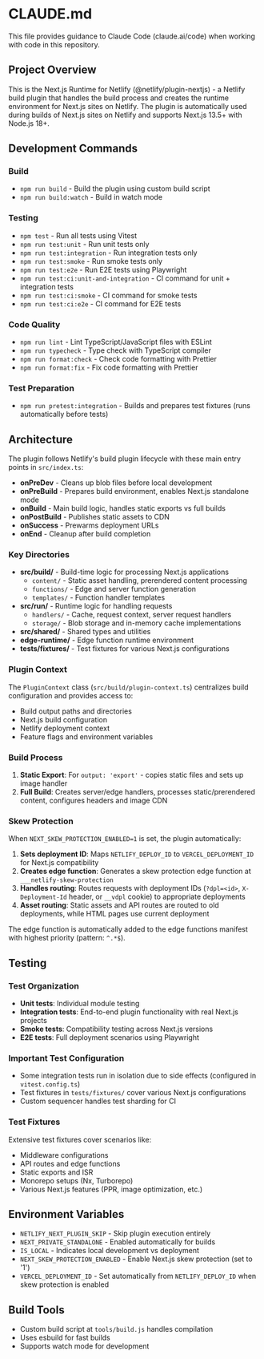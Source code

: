 # CLAUDE.md

This file provides guidance to Claude Code (claude.ai/code) when working with code in this repository.

## Project Overview

This is the Next.js Runtime for Netlify (@netlify/plugin-nextjs) - a Netlify build plugin that handles the build process and creates the runtime environment for Next.js sites on Netlify. The plugin is automatically used during builds of Next.js sites on Netlify and supports Next.js 13.5+ with Node.js 18+.

## Development Commands

### Build
- `npm run build` - Build the plugin using custom build script
- `npm run build:watch` - Build in watch mode

### Testing
- `npm test` - Run all tests using Vitest
- `npm run test:unit` - Run unit tests only
- `npm run test:integration` - Run integration tests only  
- `npm run test:smoke` - Run smoke tests only
- `npm run test:e2e` - Run E2E tests using Playwright
- `npm run test:ci:unit-and-integration` - CI command for unit + integration tests
- `npm run test:ci:smoke` - CI command for smoke tests
- `npm run test:ci:e2e` - CI command for E2E tests

### Code Quality
- `npm run lint` - Lint TypeScript/JavaScript files with ESLint
- `npm run typecheck` - Type check with TypeScript compiler
- `npm run format:check` - Check code formatting with Prettier
- `npm run format:fix` - Fix code formatting with Prettier

### Test Preparation  
- `npm run pretest:integration` - Builds and prepares test fixtures (runs automatically before tests)

## Architecture

The plugin follows Netlify's build plugin lifecycle with these main entry points in `src/index.ts`:

- **onPreDev** - Cleans up blob files before local development
- **onPreBuild** - Prepares build environment, enables Next.js standalone mode
- **onBuild** - Main build logic, handles static exports vs full builds
- **onPostBuild** - Publishes static assets to CDN
- **onSuccess** - Prewarms deployment URLs
- **onEnd** - Cleanup after build completion

### Key Directories

- **src/build/** - Build-time logic for processing Next.js applications
  - `content/` - Static asset handling, prerendered content processing
  - `functions/` - Edge and server function generation
  - `templates/` - Function handler templates
- **src/run/** - Runtime logic for handling requests 
  - `handlers/` - Cache, request context, server request handlers
  - `storage/` - Blob storage and in-memory cache implementations
- **src/shared/** - Shared types and utilities
- **edge-runtime/** - Edge function runtime environment
- **tests/fixtures/** - Test fixtures for various Next.js configurations

### Plugin Context

The `PluginContext` class (`src/build/plugin-context.ts`) centralizes build configuration and provides access to:
- Build output paths and directories
- Next.js build configuration  
- Netlify deployment context
- Feature flags and environment variables

### Build Process

1. **Static Export**: For `output: 'export'` - copies static files and sets up image handler
2. **Full Build**: Creates server/edge handlers, processes static/prerendered content, configures headers and image CDN

### Skew Protection

When `NEXT_SKEW_PROTECTION_ENABLED=1` is set, the plugin automatically:

1. **Sets deployment ID**: Maps `NETLIFY_DEPLOY_ID` to `VERCEL_DEPLOYMENT_ID` for Next.js compatibility
2. **Creates edge function**: Generates a skew protection edge function at `___netlify-skew-protection`
3. **Handles routing**: Routes requests with deployment IDs (`?dpl=<id>`, `X-Deployment-Id` header, or `__vdpl` cookie) to appropriate deployments
4. **Asset routing**: Static assets and API routes are routed to old deployments, while HTML pages use current deployment

The edge function is automatically added to the edge functions manifest with highest priority (pattern: `^.*$`).

## Testing

### Test Organization
- **Unit tests**: Individual module testing
- **Integration tests**: End-to-end plugin functionality with real Next.js projects  
- **Smoke tests**: Compatibility testing across Next.js versions
- **E2E tests**: Full deployment scenarios using Playwright

### Important Test Configuration
- Some integration tests run in isolation due to side effects (configured in `vitest.config.ts`)
- Test fixtures in `tests/fixtures/` cover various Next.js configurations
- Custom sequencer handles test sharding for CI

### Test Fixtures
Extensive test fixtures cover scenarios like:
- Middleware configurations
- API routes and edge functions
- Static exports and ISR
- Monorepo setups (Nx, Turborepo)
- Various Next.js features (PPR, image optimization, etc.)

## Environment Variables

- `NETLIFY_NEXT_PLUGIN_SKIP` - Skip plugin execution entirely
- `NEXT_PRIVATE_STANDALONE` - Enabled automatically for builds
- `IS_LOCAL` - Indicates local development vs deployment
- `NEXT_SKEW_PROTECTION_ENABLED` - Enable Next.js skew protection (set to '1')
- `VERCEL_DEPLOYMENT_ID` - Set automatically from `NETLIFY_DEPLOY_ID` when skew protection is enabled

## Build Tools

- Custom build script at `tools/build.js` handles compilation
- Uses esbuild for fast builds
- Supports watch mode for development